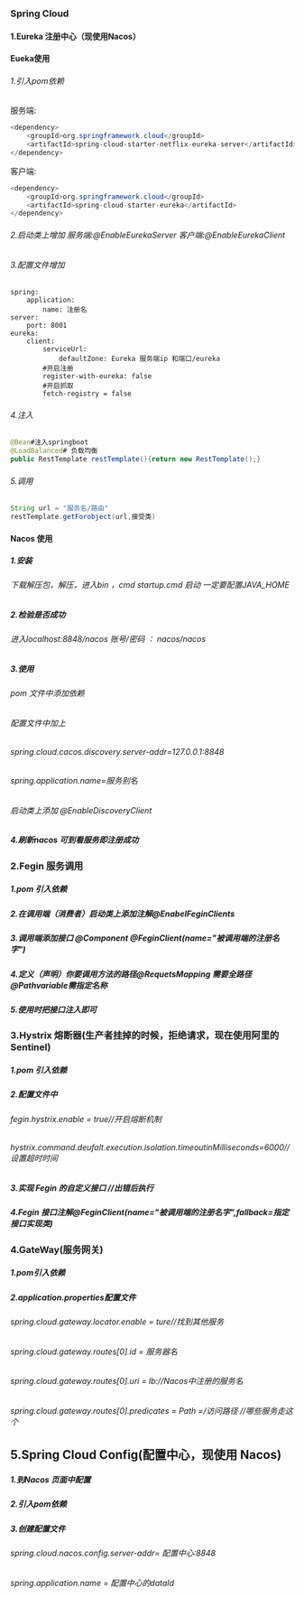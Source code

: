 ### Spring Cloud

#### 	1.Eureka 注册中心（现使用Nacos）

#### Eueka使用

###### 1.引入pom依赖

服务端:

```java
<dependency>
    <groupId>org.springframework.cloud</groupId>
    <artifactId>spring-cloud-starter-netflix-eureka-server</artifactId>
</dependency>  
```

客户端:

```java
<dependency>
    <groupId>org.springframework.cloud</groupId>
    <artifactId>spring-cloud-starter-eureka</artifactId>
</dependency>
```

###### 2.启动类上增加 服务端:@EnableEurekaServer  客户端:@EnableEurekaClient

###### 3.配置文件增加

```
spring:
	application:
		name: 注册名
server:
	port: 8001
eureka:
	client:
		serviceUrl:
			defaultZone: Eureka 服务端ip 和端口/eureka
		#开启注册
		register-with-eureka: false
		#开启抓取
		fetch-registry = false
```

###### 4.注入

```java
@Bean#注入springboot
@LoadBalanced# 负载均衡
public RestTemplate restTemplate(){return new RestTemplate();}
```

###### 5.调用

```java
String url = "服务名/路由"
restTemplate.getForobject(url,接受类)
```



#### 			Nacos 使用

##### 				1.安装

###### 					下载解压包，解压，进入bin ，cmd startup.cmd 启动  一定要配置JAVA_HOME

##### 				2.检验是否成功

###### 					进入localhost:8848/nacos 账号/密码 ： nacos/nacos 

##### 				3.使用

###### 					pom 文件中添加依赖

###### 					配置文件中加上 

###### 						spring.cloud.cacos.discovery.server-addr=127.0.0.1:8848

###### 						spring.application.name=服务别名

###### 					启动类上添加 @EnableDiscoveryClient

##### 				4.刷新nacos 可到看服务即注册成功

### 	2.Fegin 服务调用

##### 				1.pom 引入依赖

##### 				2.在调用端（消费者）启动类上添加注解@EnabelFeginClients

##### 				3.调用端添加接口  @Component  @FeginClient(name="被调用端的注册名字")

##### 				4.定义（声明）你要调用方法的路径@RequetsMapping 需要全路径@Pathvariable需指定名称

##### 				5.使用时把接口注入即可

### 	3.Hystrix 熔断器(生产者挂掉的时候，拒绝请求，现在使用阿里的Sentinel)

##### 				1.pom 引入依赖

##### 				2.配置文件中  

###### 						fegin.hystrix.enable = true//开启熔断机制

###### 						hystrix.command.deufalt.execution.isolation.timeoutinMilliseconds=6000//设置超时时间

##### 				3.实现  Fegin 的自定义接口 //出错后执行

##### 				4.Fegin 接口注解@FeginClient(name="被调用端的注册名字",fallback=指定接口实现类)

### 4.GateWay(服务网关)

##### 	1.pom引入依赖

#####     2.application.properties配置文件

###### 		spring.cloud.gateway.locator.enable = ture//找到其他服务

###### 		spring.cloud.gateway.routes[0].id = 服务器名 

###### 		spring.cloud.gateway.routes[0].uri = lb://Nacos中注册的服务名    

###### 		spring.cloud.gateway.routes[0].predicates = Path =/访问路径  //哪些服务走这个 

## 5.Spring Cloud Config(配置中心，现使用 Nacos)

##### 	1.到Nacos 页面中配置

##### 	2.引入pom依赖

##### 	3.创建配置文件

###### 		spring.cloud.nacos.config.server-addr= 配置中心:8848

###### 		spring.application.name = 配置中心的dataId

​	

​		



​		





​	



​		